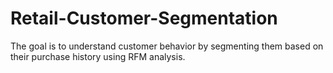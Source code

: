 # Retail-Customer-Segmentation
The goal is to understand customer behavior by segmenting them based on their purchase history using RFM analysis. 
